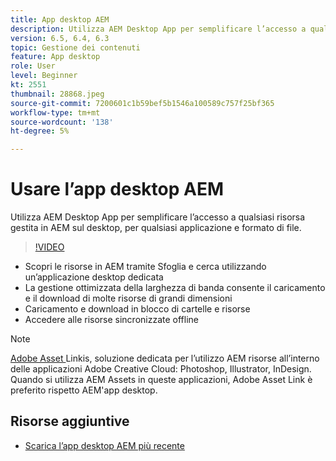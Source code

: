 ```yaml
---
title: App desktop AEM
description: Utilizza AEM Desktop App per semplificare l’accesso a qualsiasi risorsa gestita in AEM sul desktop, per qualsiasi applicazione e formato di file.
version: 6.5, 6.4, 6.3
topic: Gestione dei contenuti
feature: App desktop
role: User
level: Beginner
kt: 2551
thumbnail: 28868.jpeg
source-git-commit: 7200601c1b59bef5b1546a100589c757f25bf365
workflow-type: tm+mt
source-wordcount: '138'
ht-degree: 5%

---
```



# Usare l’app desktop AEM

Utilizza AEM Desktop App per semplificare l’accesso a qualsiasi risorsa gestita in AEM sul desktop, per qualsiasi applicazione e formato di file.

>[!VIDEO](https://video.tv.adobe.com/v/28868/?quality=12&learn=on)

+ Scopri le risorse in AEM tramite Sfoglia e cerca utilizzando un’applicazione desktop dedicata
+ La gestione ottimizzata della larghezza di banda consente il caricamento e il download di molte risorse di grandi dimensioni
+ Caricamento e download in blocco di cartelle e risorse
+ Accedere alle risorse sincronizzate offline

>[!NOTE]
>
> [Adobe Asset ](./adobe-asset-link.md) Linkis, soluzione dedicata per l’utilizzo AEM risorse all’interno delle applicazioni Adobe Creative Cloud: Photoshop, Illustrator, InDesign. Quando si utilizza AEM Assets in queste applicazioni, Adobe Asset Link è preferito rispetto AEM&#39;app desktop.

## Risorse aggiuntive

+ [Scarica l’app desktop AEM più recente](https://experienceleague.adobe.com/docs/experience-manager-desktop-app/using/release-notes.html)
